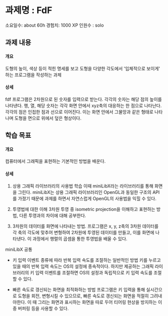 # 과제명 : FdF

소요일수: about 60h
경험치:  1000 XP
인원수 : solo

## 과제 내용

#### 개요
도형의 높이, 색상 등이 적힌 명세를 보고 도형을 다양한 각도에서 '입체적으로 보이게' 하는 프로그램을 작성하는 과제

#### 상세
fdf 프로그램은 2차원으로 된 숫자를 입력으로 받는다. 각각의 숫자는 해당 점의 높이를 나타낸다. 
행, 열, 해당 숫자는 각각 화면 안에서 xyz축의 대응하는 한 점으로 나타난다.
각각의 점은 인접한 점과 선으로 이어진다.
이는 화면 안에서 그물망과 같은 형태로 나타나며 도형을 면으로 위에서 덮은 형상이다. 


## 학습 목표 

#### 개요 
컴퓨터에서 그래픽을 표현하는 기본적인 방법을 배운다. 

#### 상세 
1. 상용 그래픽 라이브러리의 사용법 학습
이때 miniLibX라는 라이브러리를 통해 화면을 그린다. miniLibX는 상용 그래픽 라이브러리인 OpenGL과 동일한 구조의 API를 가졌기 때문에 과제를 하면서 자연스럽게 OpenGL의 사용법을 익힐 수 있다. 

2. 투영법에 대한 이해
3차원 투영 중 isometric projection을 이해하고 표현하는 방법, 다른 투영과의 차이에 대해 공부한다.

3. 3차원의 데이터를 화면에 나타내는 방법.
프로그램은 x, y, z축의 3차원 데이터를 각 축의 각도에 맞추어 변형하여 2차원에 투영된 데이터를 만들고, 이를 화면에 나타낸다. 
이 과정에서 행렬의 곱셈을 통한 투영법을 배울 수 있다. 



miniLibX 공통

-  키 입력 이벤트 종류에 따라 반복 입력 속도를 조절하는 일반적인 방법
키를 누르고 있을 때의 반복 입력 속도는 OS의 설정에 종속적이다. 하지만 제공하는 그래픽 라이브러리의 키 입력 이벤트를 조절하면 OS의 설정과 독립적으로 키 입력 속도를 조절할 수 있다.

-  빠른 속도로 갱신되는 화면을 최적화하는 방법
프로그램은 키 입력을 통해 실시간으로 도형을 회전, 변형시킬 수 있으므로, 빠른 속도로 갱신되는 화면을 적절히 그려내야한다. 이 때 그리는 화면과 표시하는 화면을 따로 두어 티어링 현상을 방지하는 이중 버퍼링 등을 사용할 수 있다.
